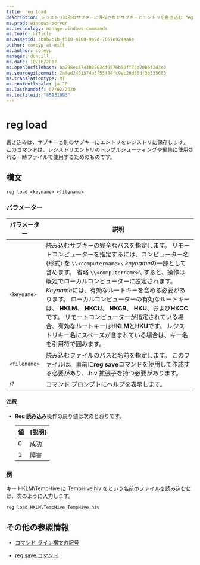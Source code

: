```yaml
---
title: reg load
description: レジストリの別のサブキーに保存されたサブキーとエントリを書き込む reg load コマンドのリファレンス記事です。
ms.prod: windows-server
ms.technology: manage-windows-commands
ms.topic: article
ms.assetid: 3b0b2b1b-f510-4108-9e9d-7057e924aa6e
author: coreyp-at-msft
ms.author: coreyp
manager: dongill
ms.date: 10/16/2017
ms.openlocfilehash: ba298ec5743022034f9576b50ff75e20b6f2d3e3
ms.sourcegitcommit: 2afed2461574a3f53f84fc9ec28d86df3b335685
ms.translationtype: MT
ms.contentlocale: ja-JP
ms.lasthandoff: 07/02/2020
ms.locfileid: "85931093"
---
```

# <a name="reg-load"></a>reg load

書き込みは、サブキーと別のサブキーにエントリをレジストリに保存します。 このコマンドは、レジストリエントリのトラブルシューティングや編集に使用される一時ファイルで使用するためのものです。

## <a name="syntax"></a>構文

```
reg load <keyname> <filename>
```

### <a name="parameters"></a>パラメーター

| パラメーター | 説明 |
|--|--|
| `<keyname>` | 読み込むサブキーの完全なパスを指定します。 リモートコンピューターを指定するには、コンピューター名 (形式) を `\\<computername>\` *keyname*の一部として含めます。 省略 `\\<computername>\` すると、操作は既定でローカルコンピューターに設定されます。 *Keyname*には、有効なルートキーを含める必要があります。 ローカルコンピューターの有効なルートキーは、 **HKLM**、 **HKCU**、 **HKCR**、 **HKU**、および**HKCC**です。 リモートコンピューターが指定されている場合、有効なルートキーは**HKLM**と**HKU**です。 レジストリキー名にスペースが含まれている場合は、キー名を引用符で囲みます。  |
| `<filename>` | 読み込むファイルのパスと名前を指定します。 このファイルは、事前に**reg save**コマンドを使用して作成する必要があり、.hiv 拡張子を持つ必要があります。 |
| /? | コマンド プロンプトにヘルプを表示します。 |

#### <a name="remarks"></a>注釈

- **Reg 読み込み**操作の戻り値は次のとおりです。

    | 値 | [説明] |
    |--|--|
    | 0 | 成功 |
    | 1 | 障害 |

### <a name="examples"></a>例

キー HKLM\TempHive に TempHive.hiv をという名前のファイルを読み込むには、次のように入力します。

```
reg load HKLM\TempHive TempHive.hiv
```

## <a name="additional-references"></a>その他の参照情報

- [コマンド ライン構文の記号](command-line-syntax-key.md)

- [reg save コマンド](reg-save.md)
